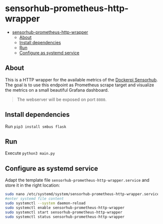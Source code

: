 # sensorhub-prometheus-http-wrapper

- [sensorhub-prometheus-http-wrapper](#sensorhub-prometheus-http-wrapper)
  - [About](#about)
  - [Install dependencies](#install-dependencies)
  - [Run](#run)
  - [Configure as systemd service](#configure-as-systemd-service)


## About 

This is a HTTP wrapper for the available metrics of the [Dockerpi Sensorhub](https://wiki.52pi.com/index.php?title=EP-0106). The goal is to use this endpoint as Prometheus scrape target and visualize the metrics on a small beautiful Grafana dashboard.

> The webserver will be exposed on port `8080`.

## Install dependencies

Run `pip3 install smbus flask`

## Run

Execute `python3 main.py`

## Configure as systemd service

Adapt the template file `sensorhub-prometheus-http-wrapper.service` and store it in the right location:

```bash
sudo nano /etc/systemd/system/sensorhub-prometheus-http-wrapper.service
#enter systemd file content
sudo systemctl --system daemon-reload
sudo systemctl enable sensorhub-prometheus-http-wrapper
sudo systemctl start sensorhub-prometheus-http-wrapper
sudo systemctl status sensorhub-prometheus-http-wrapper
```